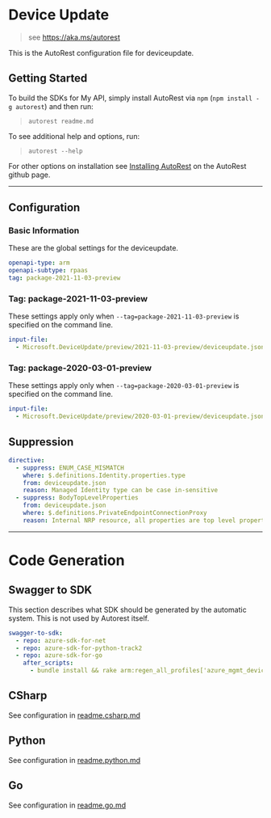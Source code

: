 # Device Update

> see https://aka.ms/autorest

This is the AutoRest configuration file for deviceupdate.

## Getting Started

To build the SDKs for My API, simply install AutoRest via `npm` (`npm install -g autorest`) and then run:

> `autorest readme.md`

To see additional help and options, run:

> `autorest --help`

For other options on installation see [Installing AutoRest](https://aka.ms/autorest/install) on the AutoRest github page.

---

## Configuration

### Basic Information

These are the global settings for the deviceupdate.

```yaml
openapi-type: arm
openapi-subtype: rpaas
tag: package-2021-11-03-preview
```

### Tag: package-2021-11-03-preview

These settings apply only when `--tag=package-2021-11-03-preview` is specified on the command line.

```yaml $(tag) == 'package-2021-11-03-preview'
input-file:
  - Microsoft.DeviceUpdate/preview/2021-11-03-preview/deviceupdate.json
```

### Tag: package-2020-03-01-preview

These settings apply only when `--tag=package-2020-03-01-preview` is specified on the command line.

```yaml $(tag) == 'package-2020-03-01-preview'
input-file:
  - Microsoft.DeviceUpdate/preview/2020-03-01-preview/deviceupdate.json
```

## Suppression

``` yaml
directive:
  - suppress: ENUM_CASE_MISMATCH
    where: $.definitions.Identity.properties.type
    from: deviceupdate.json
    reason: Managed Identity type can be case in-sensitive
  - suppress: BodyTopLevelProperties
    from: deviceupdate.json
    where: $.definitions.PrivateEndpointConnectionProxy
    reason: Internal NRP resource, all properties are top level properties
```

---

# Code Generation

## Swagger to SDK

This section describes what SDK should be generated by the automatic system.
This is not used by Autorest itself.

```yaml $(swagger-to-sdk)
swagger-to-sdk:
  - repo: azure-sdk-for-net
  - repo: azure-sdk-for-python-track2
  - repo: azure-sdk-for-go
    after_scripts:
      - bundle install && rake arm:regen_all_profiles['azure_mgmt_deviceupdate']
```

## CSharp

See configuration in [readme.csharp.md](./readme.csharp.md)

## Python

See configuration in [readme.python.md](./readme.python.md)

## Go

See configuration in [readme.go.md](./readme.go.md)
